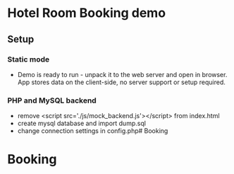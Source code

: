 # Hotel Room Booking demo

## Setup

### Static mode

 - Demo is ready to run - unpack it to the web server and open in browser. App stores data on the client-side, no server support or setup required.
 
### PHP and MySQL backend 
 - remove  &lt;script src='./js/mock_backend.js'&gt;&lt;/script&gt; from index.html
 - create mysql database and import dump.sql
 - change connection settings in config.php# Booking
# Booking
